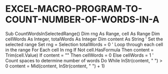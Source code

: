 # EXCEL-MACRO-PROGRAM-TO-COUNT-NUMBER-OF-WORDS-IN-A
Sub CountWordsInSelectedRange()
Dim rng As Range, cell As Range
Dim cellWords As Integer, totalWords As Integer
Dim content As String
' Set the selected range
Set rng = Selection
totalWords = 0
' Loop through each cell in the range
For Each cell In rng
If Not cell.HasFormula Then
content = Trim(cell.Value)
If content = "" Then
cellWords = 0
Else
cellWords = 1
' Count spaces to determine number of words
Do While InStr(content, " ") > 0
content = Mid(content, InStr(content, " ") + 1)
